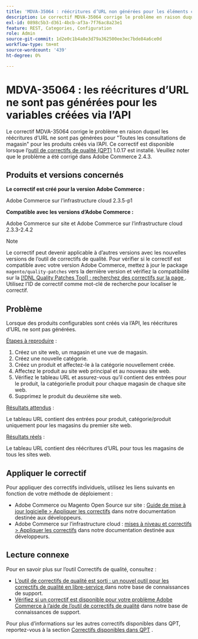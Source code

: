 ```yaml
---
title: 'MDVA-35064 : réécritures d’URL non générées pour les éléments configurables créés via l’API'
description: Le correctif MDVA-35064 corrige le problème en raison duquel les réécritures d’URL ne sont pas générées pour "Toutes les consultations de magasin" pour les produits créés via l’API. Ce correctif est disponible lorsque l’[outil de correctifs de qualité (QPT)](/help/announcements/adobe-commerce-announcements/magento-quality-patches-released-new-tool-to-self-serve-quality-patches.md) 1.0.17 est installé. Veuillez noter que le problème a été corrigé dans Adobe Commerce 2.4.3.
exl-id: 0898c5b3-d361-4bcb-af3a-7f76ac8a23e1
feature: REST, Categories, Configuration
role: Admin
source-git-commit: 1d2e0c1b4a8e3d79a362500ee3ec7bde84a6ce0d
workflow-type: tm+mt
source-wordcount: '439'
ht-degree: 0%

---
```


# MDVA-35064 : les réécritures d’URL ne sont pas générées pour les variables créées via l’API

Le correctif MDVA-35064 corrige le problème en raison duquel les réécritures d’URL ne sont pas générées pour &quot;Toutes les consultations de magasin&quot; pour les produits créés via l’API. Ce correctif est disponible lorsque l’[outil de correctifs de qualité (QPT)](/help/announcements/adobe-commerce-announcements/magento-quality-patches-released-new-tool-to-self-serve-quality-patches.md) 1.0.17 est installé. Veuillez noter que le problème a été corrigé dans Adobe Commerce 2.4.3.

## Produits et versions concernés

**Le correctif est créé pour la version Adobe Commerce :**

Adobe Commerce sur l’infrastructure cloud 2.3.5-p1

**Compatible avec les versions d’Adobe Commerce :**

Adobe Commerce sur site et Adobe Commerce sur l’infrastructure cloud 2.3.3-2.4.2

>[!NOTE]
>
>Le correctif peut devenir applicable à d’autres versions avec les nouvelles versions de l’outil de correctifs de qualité. Pour vérifier si le correctif est compatible avec votre version Adobe Commerce, mettez à jour le package `magento/quality-patches` vers la dernière version et vérifiez la compatibilité sur la [[!DNL Quality Patches Tool] : recherchez des correctifs sur la page ](https://devdocs.magento.com/quality-patches/tool.html#patch-grid). Utilisez l’ID de correctif comme mot-clé de recherche pour localiser le correctif.

## Problème

Lorsque des produits configurables sont créés via l’API, les réécritures d’URL ne sont pas générées.

<u>Étapes à reproduire</u> :

1. Créez un site web, un magasin et une vue de magasin.
1. Créez une nouvelle catégorie.
1. Créez un produit et affectez-le à la catégorie nouvellement créée.
1. Affectez le produit au site web principal et au nouveau site web.
1. Vérifiez le tableau URL et assurez-vous qu’il contient des entrées pour le produit, la catégorie/le produit pour chaque magasin de chaque site web.
1. Supprimez le produit du deuxième site web.

<u>Résultats attendus</u> :

Le tableau URL contient des entrées pour produit, catégorie/produit uniquement pour les magasins du premier site web.

<u>Résultats réels</u> :

Le tableau URL contient des réécritures d’URL pour tous les magasins de tous les sites web.

## Appliquer le correctif

Pour appliquer des correctifs individuels, utilisez les liens suivants en fonction de votre méthode de déploiement :

* Adobe Commerce ou Magento Open Source sur site : [Guide de mise à jour logicielle > Appliquer les correctifs](https://devdocs.magento.com/guides/v2.4/comp-mgr/patching/mqp.html) dans notre documentation destinée aux développeurs.
* Adobe Commerce sur l’infrastructure cloud : [mises à niveau et correctifs > Appliquer les correctifs](https://devdocs.magento.com/cloud/project/project-patch.html) dans notre documentation destinée aux développeurs.

## Lecture connexe

Pour en savoir plus sur l’outil Correctifs de qualité, consultez :

* [ L’outil de correctifs de qualité est sorti : un nouvel outil pour les correctifs de qualité en libre-service ](/help/announcements/adobe-commerce-announcements/magento-quality-patches-released-new-tool-to-self-serve-quality-patches.md) dans notre base de connaissances de support.
* [Vérifiez si un correctif est disponible pour votre problème Adobe Commerce à l’aide de l’outil de correctifs de qualité](/help/support-tools/patches-available-in-qpt-tool/check-patch-for-magento-issue-with-magento-quality-patches.md) dans notre base de connaissances de support.

Pour plus d’informations sur les autres correctifs disponibles dans QPT, reportez-vous à la section [Correctifs disponibles dans QPT](https://support.magento.com/hc/en-us/sections/360010506631-Patches-available-in-QPT-tool-) .
